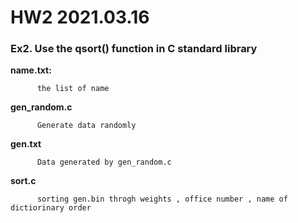 # HW2 2021.03.16


### Ex2. Use the qsort() function in C standard   library



**name.txt:**  

          the list of name

**gen_random.c** 

          Generate data randomly 

**gen.txt** 

          Data generated by gen_random.c

**sort.c** 

          sorting gen.bin throgh weights , office number , name of dictiorinary order


